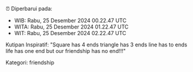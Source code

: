 ⏰ Diperbarui pada:
- WIB: Rabu, 25 Desember 2024 00.22.47 UTC
- WITA: Rabu, 25 Desember 2024 01.22.47 UTC
- WIT: Rabu, 25 Desember 2024 02.22.47 UTC

Kutipan Inspiratif:
"Square has 4 ends triangle has 3 ends line has to ends life has one end but our friendship has no end!!!"


Kategori: friendship

